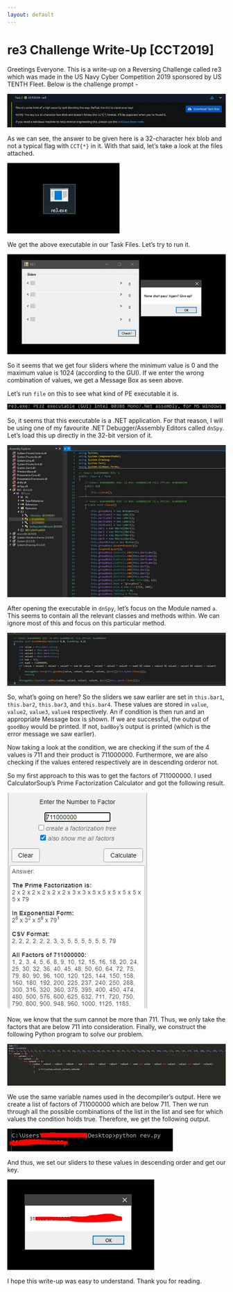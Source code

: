 ```yaml
---
layout: default
---
```

# re3 Challenge Write-Up [CCT2019]

Greetings Everyone. This is a write-up on a Reversing Challenge called re3 which was made in the US Navy Cyber Competition 2019 sponsored by US TENTH Fleet. Below is the challenge prompt -

![](./img/chal.webp)

As we can see, the answer to be given here is a 32-character hex blob and not a typical flag with `CCT{*}` in it. With that said, let’s take a look at the files attached.

![](./img/file.webp)

We get the above executable in our Task Files. Let’s try to run it.

![](./img/exec.webp)

So it seems that we get four sliders where the minimum value is 0 and the maximum value is 1024 (according to the GUI). If we enter the wrong combination of values, we get a Message Box as seen above.

Let’s run `file` on this to see what kind of PE executable it is.

![](./img/file_run.webp)

So, it seems that this executable is a .NET application. For that reason, I will be using one of my favourite .NET Debugger/Assembly Editors called `dnSpy`. Let’s load this up directly in the 32-bit version of it.

![](./img/dnspy.webp)

After opening the executable in `dnSpy`, let’s focus on the Module named `a`. This seems to contain all the relevant classes and methods within. We can ignore most of this and focus on this particular method.

![](./img/eventhandler.webp)

So, what’s going on here? So the sliders we saw earlier are set in `this.bar1`, `this.bar2`, `this.bar3`, and `this.bar4`. These values are stored in `value`, `value2`, `value3`, `value4` respectively. An if condition is then run and an appropriate Message box is shown. If we are successful, the output of `goodBoy` would be printed. If not, `badBoy`’s output is printed (which is the error message we saw earlier).

Now taking a look at the condition, we are checking if the sum of the 4 values is 711 and their product is 711000000. Furthermore, we are also checking if the values entered respectively are in descending orderor not.

So my first approach to this was to get the factors of 711000000. I used CalculatorSoup’s Prime Factorization Calculator and got the following result.

![](./img/calcsoup.webp)

Now, we know that the sum cannot be more than 711. Thus, we only take the factors that are below 711 into consideration. Finally, we construct the following Python program to solve our problem.

![](./img/solve.webp)

We use the same variable names used in the decompiler’s output. Here we create a list of factors of 711000000 which are below 711. Then we run through all the possible combinations of the list in the list and see for which values the condition holds true. Therefore, we get the following output.

![](./img/runsolve.webp)

And thus, we set our sliders to these values in descending order and get our key.

![](./img/flag.webp)

I hope this write-up was easy to understand. Thank you for reading.

